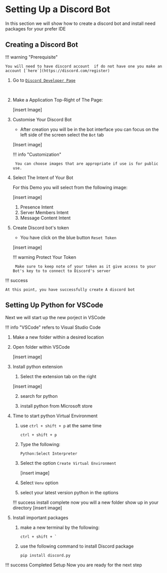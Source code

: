# Setting Up a Discord Bot
In this section we will show how to create a discord bot and install need packages for your prefer IDE

## Creating a Discord Bot
!!! warning "Prerequisite" 

    You will need to have discord account  if do not have one you make an account [`here`](https://discord.com/register)
  
1. Go to [`Discord Developer Page`](https://discord.com/developers/applications)

<br>

2. Make a Application Top-Right of The Page:
    
    [insert Image]

3. Customise Your Discord Bot

    - After creation you will be in the bot interface you can focus on the left side of the screen select the `Bot` tab 

    [Insert image]

    !!! info "Customization"

        You can choose images that are appropriate if use is for public use.
    

4. Select The Intent of Your Bot

    For this Demo you will select from the following image:

    [insert image]

    1. Presence Intent
    2. Server Members Intent 
    3. Message Content Intent

5. Create Discord bot's token
    
    - You have click on the blue button `Reset Token`

    [insert image]


    !!! warning Protect Your Token

        Make sure to keep note of your token as it give access to your Bot's key to to connect to Discord's server


!!! success 
    
    At this point, you have successfully create A discord bot


## Setting Up Python for VSCode

Next we will start up the new porject in VSCode

!!! info "VSCode"
    refers to Visual Studio Code

1. Make a new folder within a desired location

2. Open folder within VSCode

    [insert image]

3. Install python extension 

    1. Select the extension tab on the right

    [insert image]

    2. search for python

    3. install python from Microsoft store

4. Time to start python Virtual Environment

    1. use `ctrl + shift + p` at the same time
        
        ```
        ctrl + shift + p
        ```

    2. Type the following:

        ```
        Python:Select Interpreter
        ```
    3. Select the option `Create Virtual Environment`

        [insert image]

    4. Select `Venv` option
    
    5. select your latest version python in the options

    !!! success install complete
        now you will a new folder show up in your directory
        [insert image]

5. Install important packages

    1. make a new terminal by the following:
        ```
        ctrl + shift + `
        ```
    2. use the following command to install Discord package

        ```
        pip install discord.py
        ```

!!! success Completed Setup
    Now you are ready for the next step